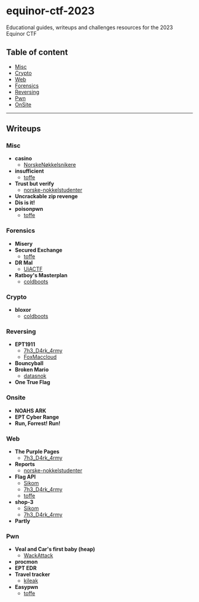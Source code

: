 
# equinor-ctf-2023
Educational guides, writeups and challenges resources for the 2023 Equinor CTF


## Table of content
- [Misc](#misc)
- [Crypto](#crypto)
- [Web](#web)
- [Forensics](#forensics)
- [Reversing](#reversing)
- [Pwn](#pwn)
- [OnSite](#onsite)

---

## Writeups

### Misc
 - **casino**
	 - [NorskeNøkkelsnikere](/writeups/Misc/casino/NorskeNøkkelsnikere)  
 - **insufficient**
	 - [toffe](/writeups/Misc/insufficient/toffe)  
 - **Trust but verify**
	 - [norske-nokkelstudenter](/writeups/Misc/Trust%20but%20verify/norske-nokkelstudenter)  
 - **Uncrackable zip revenge**
 - **Dis is it!**
 - **poisonpwn**
	 - [toffe](/writeups/Misc/poisonpwn/toffe)  
### Forensics
 - **Misery**
 - **Secured Exchange**
	 - [toffe](/writeups/Forensics/Secured%20Exchange/toffe)  
 - **DR Mal**
	 - [UiACTF](/writeups/Forensics/DR%20Mal/UiACTF)  
 - **Ratboy's Masterplan**
	 - [coldboots](/writeups/Forensics/Ratboy's%20Masterplan/coldboots)  
### Crypto
 - **bloxor**
	 - [coldboots](/writeups/Crypto/bloxor/coldboots)  
### Reversing
 - **EPT1911**
	 - [7h3_D4rk_4rmy](/writeups/Reversing/EPT1911/7h3_D4rk_4rmy)  
	 - [FoxMaccloud](/writeups/Reversing/EPT1911/FoxMaccloud)  
 - **Bouncyball**
 - **Broken Mario**
	 - [datasnok](/writeups/Reversing/Broken%20Mario/datasnok)  
 - **One True Flag**
### Onsite
 - **NOAHS ARK**
 - **EPT Cyber Range**
 - **Run, Forrest! Run!**
### Web
 - **The Purple Pages**
	 - [7h3_D4rk_4rmy](/writeups/Web/The%20Purple%20Pages/7h3_D4rk_4rmy)  
 - **Reports**
	 - [norske-nokkelstudenter](/writeups/Web/Reports/norske-nokkelstudenter)  
 - **Flag API**
	 - [Sikom](/writeups/Web/Flag%20API/Sikom)  
	 - [7h3_D4rk_4rmy](/writeups/Web/Flag%20API/7h3_D4rk_4rmy)  
	 - [toffe](/writeups/Web/Flag%20API/toffe)  
 - **shop-3**
	 - [Sikom](/writeups/Web/shop-3/Sikom)  
	 - [7h3_D4rk_4rmy](/writeups/Web/shop-3/7h3_D4rk_4rmy)  
 - **Partly**
### Pwn
 - **Veal and Car's first baby (heap)**
	 - [WackAttack](/writeups/Pwn/Veal%20and%20Car's%20first%20baby%20(heap)/WackAttack)  
 - **procmon**
 - **EPT EDR**
 - **Travel tracker**
	 - [kileak](/writeups/Pwn/Travel%20tracker/kileak)  
 - **Easypwn**
	 - [toffe](/writeups/Pwn/Easypwn/toffe)  
